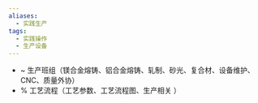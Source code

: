 ```yaml
---
aliases:
  - 实践生产
tags:
  - 实践操作
  - 生产设备
---
```

- ~ 生产班组（镁合金熔铸、铝合金熔铸、轧制、砂光、复合材、设备维护、CNC、质量外协）
- % 工艺流程（工艺参数、工艺流程图、生产相关 ）

